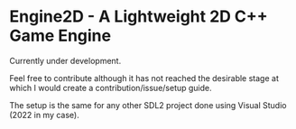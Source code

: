 # Engine2D - A Lightweight 2D C++ Game Engine

Currently under development. 

Feel free to contribute although it has not reached the desirable stage at which I would create a contribution/issue/setup guide.

The setup is the same for any other SDL2 project done using Visual Studio (2022 in my case).
